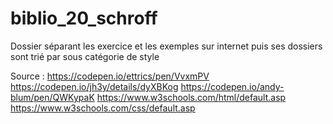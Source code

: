 # biblio_20_schroff

Dossier séparant les exercice et les exemples sur internet puis ses dossiers sont trié par sous catégorie de style


Source : 	https://codepen.io/ettrics/pen/VvxmPV
			https://codepen.io/jh3y/details/dyXBKog
			https://codepen.io/andy-blum/pen/QWKypaK
			https://www.w3schools.com/html/default.asp
			https://www.w3schools.com/css/default.asp
